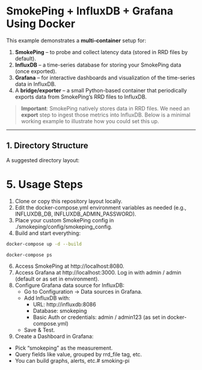 # SmokePing + InfluxDB + Grafana Using Docker

This example demonstrates a **multi-container** setup for:
1. **SmokePing** – to probe and collect latency data (stored in RRD files by default).
2. **InfluxDB** – a time-series database for storing your SmokePing data (once exported).
3. **Grafana** – for interactive dashboards and visualization of the time-series data in InfluxDB.
4. A **bridge/exporter** – a small Python-based container that periodically exports data from SmokePing’s RRD files to InfluxDB.

> **Important**: SmokePing natively stores data in RRD files. We need an **export** step to ingest those metrics into InfluxDB. Below is a minimal working example to illustrate how you could set this up.

---

## 1. Directory Structure

A suggested directory layout:


# 5. Usage Steps

1.	Clone or copy this repository layout locally.
2.	Edit the docker-compose.yml environment variables as needed (e.g., INFLUXDB_DB, INFLUXDB_ADMIN_PASSWORD).
3.	Place your custom SmokePing config in ./smokeping/config/smokeping_config.
4.	Build and start everything:

```bash
docker-compose up -d --build
```

```bash
docker-compose ps
```

6.	Access SmokePing at http://localhost:8080.
7.	Access Grafana at http://localhost:3000. Log in with admin / admin (default or as set in environment).
8.	Configure Grafana data source for InfluxDB:
    - Go to Configuration → Data sources in Grafana.
    - Add InfluxDB with:
        - URL: http://influxdb:8086
        - Database: smokeping
        - Basic Auth or credentials: admin / admin123 (as set in docker-compose.yml)
    - Save & Test.
9.	Create a Dashboard in Grafana:

- Pick “smokeping” as the measurement.
- Query fields like value, grouped by rrd_file tag, etc.
- You can build graphs, alerts, etc.# smoking-pi
